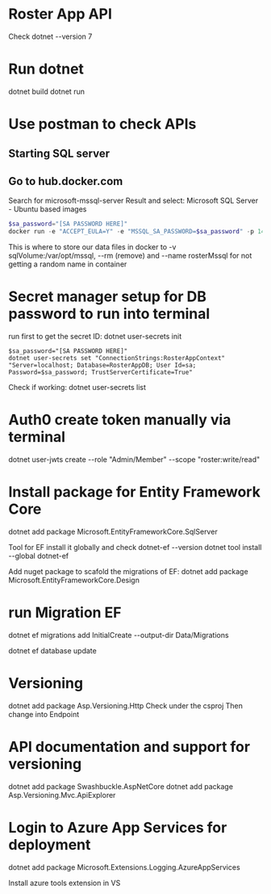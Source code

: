 # Roster App API

Check dotnet --version 7

# Run dotnet 

dotnet build
dotnet run

# Use postman to check APIs

## Starting SQL server

## Go to hub.docker.com 
Search for microsoft-mssql-server
Result and select: Microsoft SQL Server - Ubuntu based images

``` Powershell run the $sa_password as well
$sa_password="[SA PASSWORD HERE]"
docker run -e "ACCEPT_EULA=Y" -e "MSSQL_SA_PASSWORD=$sa_password" -p 1433:1433 -v sqlvolumes:/var/opt/mssql -d --rm --name mssql mcr.microsoft.com/mssql/server:2022-latest
```

This is where to store our data files in docker to -v sqlVolume:/var/opt/mssql, --rm (remove) and 
--name rosterMssql for not getting a random name in container

# Secret manager setup for DB password to run into terminal
run first to get the secret ID:
dotnet user-secrets init 

``` run this
$sa_password="[SA PASSWORD HERE]"
dotnet user-secrets set "ConnectionStrings:RosterAppContext" "Server=localhost; Database=RosterAppDB; User Id=sa; Password=$sa_password; TrustServerCertificate=True"
```

Check if working:
dotnet user-secrets list

# Auth0 create token manually via terminal
dotnet user-jwts create --role "Admin/Member" --scope "roster:write/read"

# Install package for Entity Framework Core
dotnet add package Microsoft.EntityFrameworkCore.SqlServer

Tool for EF install it globally and check dotnet-ef --version 
dotnet tool install --global dotnet-ef

Add nuget package to scafold the migrations of EF: 
dotnet add package Microsoft.EntityFrameworkCore.Design

# run Migration EF
dotnet ef migrations add InitialCreate --output-dir Data/Migrations

dotnet ef database update

# Versioning
dotnet add package Asp.Versioning.Http
Check under the csproj
Then change into Endpoint

# API documentation and support for versioning
dotnet add package Swashbuckle.AspNetCore
dotnet add package Asp.Versioning.Mvc.ApiExplorer

# Login to Azure App Services for deployment

dotnet add package Microsoft.Extensions.Logging.AzureAppServices

Install azure tools extension in VS